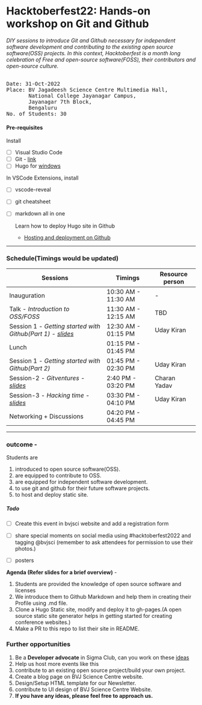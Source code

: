 # Hacktoberfest22: Hands-on workshop on Git and Github

*DIY sessions to introduce Git and Github necessary for independent software development and contributing to the existing open source software(OSS) projects. In this context, Hacktoberfest is a month long celebration of Free and open-source software(FOSS), their contributors and open-source culture.*
<br><br>

<pre>
Date: 31-Oct-2022
Place: BV Jagadeesh Science Centre Multimedia Hall,
       National College Jayanagar Campus,
       Jayanagar 7th Block,
       Bengaluru
No. of Students: 30
</pre>


#### Pre-requisites

Install
- [ ] Visual Studio Code
- [ ] Git - [link](https://www.atlassian.com/git/tutorials/install-git#windows)
- [ ] Hugo for [windows](https://gohugo.io/getting-started/installing/#windows)

In VSCode Extensions, install
- [ ] vscode-reveal
- [ ] git cheatsheet
- [ ] markdown all in one

  Learn how to deploy Hugo site in Github
  - [Hosting and deployment on Github](https://gohugo.io/hosting-and-deployment/hosting-on-github/)
  
----

### Schedule(Timings would be updated)
| Sessions     |     Timings      | Resource person   |
| ------------ | ---------------- | --------- |
| Inauguration | 10:30 AM - 11:30 AM   | - |
|Talk - *Introduction to OSS/FOSS* | 11:30 AM - 12:15 AM    |   TBD    |
|Session 1 - *Getting started with Github(Part 1) - [slides](https://github.com/bvjsciencecentre/Hacktoberfest22/blob/main/slides/session1.pdf)* | 12:30 AM - 01:15 PM | Uday Kiran |
|Lunch | 01:15 PM - 01:45 PM |
|Session 1 - *Getting started with Github(Part 2)* | 01:45 PM - 02:30 PM | Uday Kiran  |
|Session-2 - *Gitventures - [slides](https://github.com/bvjsciencecentre/Hacktoberfest22/blob/main/slides/session2.pdf)* | 2:40 PM - 03:20 PM | Charan Yadav |
|Session-3 - *Hacking time - [slides](https://github.com/bvjsciencecentre/Hacktoberfest22/blob/main/slides/session3.md)* | 03:30 PM - 04:10 PM | Uday Kiran |
|Networking + Discussions | 04:20 PM - 04:45 PM |

----

### **outcome** -

Students are 
  1. introduced to open source software(OSS).
  2. are equipped to contribute to OSS.
  3. are equipped for independent software development.
  4. to use git and github for their future software projects. 
  5. to host and deploy static site.

##### Todo

- [ ] Create this event in bvjsci website and add a registration form
- [ ] share special moments on social media using #hacktoberfest2022 and tagging @bvjsci (remember to ask attendees for permission to use their photos.)
- [ ] posters


**Agenda (Refer slides for a brief overview)** - 
1. Students are provided the knowledge of open source software and licenses
2. We introduce them to Github Markdown and help them in creating their Profile using .md file.
3. Clone a Hugo Static site, modify and deploy it to gh-pages.(A open source static site generator helps in getting started for creating conference websites.)
4. Make a PR to this repo to list their site in README. 


### Further opportunities

1. Be a **Developer advocate** in Sigma Club, can you work on these [ideas](https://github.com/bvjsciencecentre/ideas/issues)
2. Help us host more events like this
3. contribute to an existing open source project/build your own project.
4. Create a blog page on BVJ Science Centre website.
5. Design/Setup HTML template for our Newsletter.
6. contribute to UI design of BVJ Science Centre Website.
7. **If you have any ideas, please feel free to approach us.**
